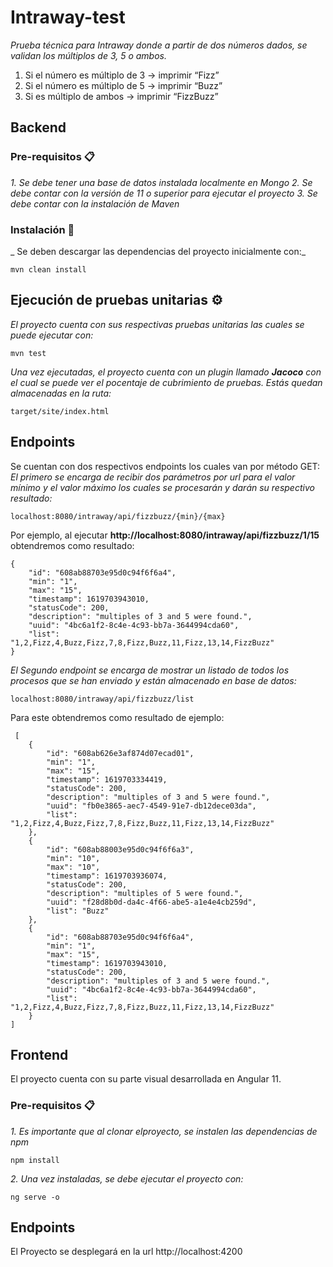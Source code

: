 # Intraway-test

_Prueba técnica para Intraway donde a partir de dos números dados, se validan los múltiplos de 3, 5 o ambos._
1) Si el número es múltiplo de 3 -> imprimir “Fizz” 
2) Si el número es múltiplo de 5 -> imprimir “Buzz” 
3) Si es múltiplo de ambos -> imprimir “FizzBuzz”

## Backend

### Pre-requisitos 📋

_1. Se debe tener una base de datos instalada localmente en Mongo_
_2. Se debe contar  con la versión de 11 o superior para ejecutar el proyecto_
_3. Se debe contar con la instalación de Maven_

### Instalación 🔧

_ Se deben descargar las dependencias del proyecto inicialmente con:_

```
mvn clean install
```

## Ejecución de pruebas unitarias ⚙️
_El proyecto cuenta con sus respectivas pruebas unitarias las cuales se puede ejecutar con:_

```
mvn test
```

_Una vez ejecutadas, el proyecto cuenta con un plugin llamado **Jacoco** con el cual se puede ver el pocentaje de cubrimiento de pruebas. Estás quedan almacenadas en la ruta:_
```
target/site/index.html
```

## Endpoints
Se cuentan con dos respectivos endpoints los cuales van por método GET:
_El primero se encarga de recibir dos parámetros por url para el valor mínimo y el valor máximo los cuales se procesarán y darán su respectivo resultado:_

```
localhost:8080/intraway/api/fizzbuzz/{min}/{max}
```

Por ejemplo, al ejecutar **http://localhost:8080/intraway/api/fizzbuzz/1/15** obtendremos como resultado:
```
{
    "id": "608ab88703e95d0c94f6f6a4",
    "min": "1",
    "max": "15",
    "timestamp": 1619703943010,
    "statusCode": 200,
    "description": "multiples of 3 and 5 were found.",
    "uuid": "4bc6a1f2-8c4e-4c93-bb7a-3644994cda60",
    "list": "1,2,Fizz,4,Buzz,Fizz,7,8,Fizz,Buzz,11,Fizz,13,14,FizzBuzz"
}
```

_El Segundo endpoint se encarga de mostrar un listado de todos los procesos que se han enviado y están almacenado en base de datos:_

```
localhost:8080/intraway/api/fizzbuzz/list
```

Para este obtendremos como resultado de ejemplo:
```
 [
    {
        "id": "608ab626e3af874d07ecad01",
        "min": "1",
        "max": "15",
        "timestamp": 1619703334419,
        "statusCode": 200,
        "description": "multiples of 3 and 5 were found.",
        "uuid": "fb0e3865-aec7-4549-91e7-db12dece03da",
        "list": "1,2,Fizz,4,Buzz,Fizz,7,8,Fizz,Buzz,11,Fizz,13,14,FizzBuzz"
    },
    {
        "id": "608ab88003e95d0c94f6f6a3",
        "min": "10",
        "max": "10",
        "timestamp": 1619703936074,
        "statusCode": 200,
        "description": "multiples of 5 were found.",
        "uuid": "f28d8b0d-da4c-4f66-abe5-a1e4e4cb259d",
        "list": "Buzz"
    },
    {
        "id": "608ab88703e95d0c94f6f6a4",
        "min": "1",
        "max": "15",
        "timestamp": 1619703943010,
        "statusCode": 200,
        "description": "multiples of 3 and 5 were found.",
        "uuid": "4bc6a1f2-8c4e-4c93-bb7a-3644994cda60",
        "list": "1,2,Fizz,4,Buzz,Fizz,7,8,Fizz,Buzz,11,Fizz,13,14,FizzBuzz"
    }
]
```


## Frontend
El proyecto cuenta con su parte visual desarrollada en Angular 11.

### Pre-requisitos 📋
_1. Es importante que al clonar elproyecto, se instalen las dependencias de npm_
```
npm install
```
_2. Una vez instaladas, se debe ejecutar el proyecto con:_

```
ng serve -o
```

## Endpoints
El Proyecto se desplegará en la url http://localhost:4200
